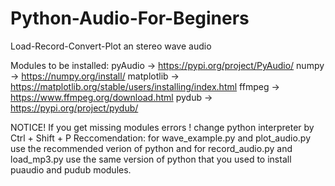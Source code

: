 # Python-Audio-For-Beginers
Load-Record-Convert-Plot an stereo wave audio

Modules to be installed:
pyAudio      -> https://pypi.org/project/PyAudio/
numpy        -> https://numpy.org/install/
matplotlib   -> https://matplotlib.org/stable/users/installing/index.html
ffmpeg       -> https://www.ffmpeg.org/download.html
pydub        -> https://pypi.org/project/pydub/


NOTICE!
If you get missing modules errors !
change python interpreter by Ctrl + Shift + P
Reccomendation: 
for wave_example.py and plot_audio.py use the recommended verion of python
and for record_audio.py and load_mp3.py use the same version of python that you used to install puaudio and pudub modules.
